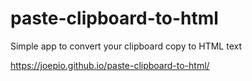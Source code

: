 # paste-clipboard-to-html
Simple app to convert your clipboard copy to HTML text

https://joepio.github.io/paste-clipboard-to-html/
